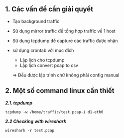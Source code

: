 ## 1. Các vấn đề cẩn giải quyết
- Tạo background traffic 
- Sử dụng mirror traffic để  tổng hợp traffic về 1 host 
- Sử dụng tcpdump để  capture các traffic được nhận


- sử dụng crontab với mục đích 
  + Lập lịch cho tcpdump
  + Lập lịch convert pcap to csv

  =>  Đều được lập trình chứ không phải config manual


## 2. Một số command linux cần thiết

***2.1. tcpdump***

```
tcpdump -w /home/traffic/test.pcap-i d1-eth0
```

***2.2 Checking with wireshark***

```
wireshark -r test.pcap
```



